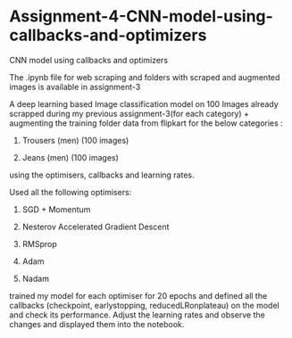 # Assignment-4-CNN-model-using-callbacks-and-optimizers
CNN model using callbacks and optimizers

The .ipynb file for web scraping and folders with scraped and augmented images is available in assignment-3

A deep learning based Image classification model on 100 Images already scrapped during my previous assignment-3(for each category) + augmenting the training folder data from flipkart for the below categories :





1) Trousers (men) (100 images)

2) Jeans (men) (100 images)



using the optimisers, callbacks and learning rates.

Used all the following optimisers:



1) SGD + Momentum

2) Nesterov Accelerated Gradient Descent

3) RMSprop

4) Adam

5) Nadam



trained my model for each optimiser for 20 epochs and defined all the callbacks (checkpoint, earlystopping, reducedLRonplateau) on the model and check its performance. Adjust the learning rates and observe the changes and displayed them into the notebook.
